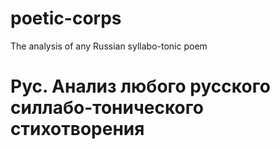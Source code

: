 # poetic-corps
The analysis of any Russian syllabo-tonic poem
# Рус. Анализ любого русского силлабо-тонического стихотворения

